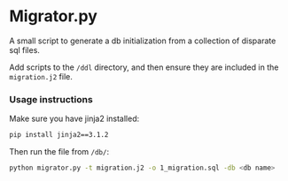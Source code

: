 # Migrator.py

A small script to generate a db initialization from a collection of disparate sql files.

Add scripts to the `/ddl` directory, and then ensure they are included in the `migration.j2` file.

### Usage instructions

Make sure you have jinja2 installed:

```sh
pip install jinja2==3.1.2
```

Then run the file from `/db/`:

```sh
python migrator.py -t migration.j2 -o 1_migration.sql -db <db name>
```